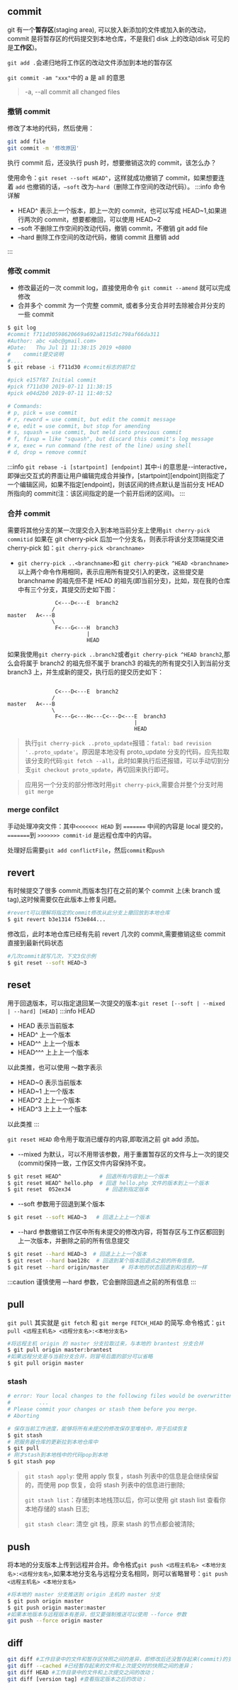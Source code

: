 ## commit

git 有一个**暂存区**(staging area), 可以放入新添加的文件或加入新的改动，commit 是将暂存区的代码提交到本地仓库，不是我们 disk 上的改动(disk 可见的是**工作区**)。

`git add .`会递归地将工作区的改动文件添加到本地的暂存区

`git commit -am "xxx"`中的 a 是 all 的意思

> -a, --all commit all changed files

### 撤销 commit

修改了本地的代码，然后使用：

```bash
git add file
git commit -m '修改原因'
```

执行 commit 后，还没执行 push 时，想要撤销这次的 commit，该怎么办？

使用命令：`git reset --soft HEAD^`，这样就成功撤销了 commit，如果想要连着 `add` 也撤销的话，`–soft` 改为`–hard`（删除工作空间的改动代码）。
:::info 命令详解

- HEAD^ 表示上一个版本，即上一次的 commit，也可以写成 HEAD~1,如果进行两次的 commit，想要都撤回，可以使用 HEAD~2
- –soft 不删除工作空间的改动代码，撤销 commit，不撤销 git add file
- –hard 删除工作空间的改动代码，撤销 commit 且撤销 add

:::

### 修改 commit

- 修改最近的一次 commit log，直接使用命令 `git commit --amend` 就可以完成修改
- 合并多个 commit 为一个完整 commit, 或者多分支合并时去除被合并分支的一些 commit

```bash
$ git log
#commit f711d30598620669a692a8115d1c798af66da311
#Author: abc <abc@gmail.com>
#Date:   Thu Jul 11 11:38:15 2019 +0800
#    commit提交说明
#....
$ git rebase -i f711d30 #commit标志的前7位

#pick e157f87 Initial commit
#pick f711d30 2019-07-11 11:38:15
#pick e04d2b0 2019-07-11 11:40:52

# Commands:
# p, pick = use commit
# r, reword = use commit, but edit the commit message
# e, edit = use commit, but stop for amending
# s, squash = use commit, but meld into previous commit
# f, fixup = like "squash", but discard this commit's log message
# x, exec = run command (the rest of the line) using shell
# d, drop = remove commit

```

:::info
`git rebase -i [startpoint] [endpoint]` 其中-i 的意思是--interactive，即弹出交互式的界面让用户编辑完成合并操作，[startpoint][endpoint]则指定了一个编辑区间，如果不指定[endpoint]，则该区间的终点默认是当前分支 HEAD 所指向的 commit(注：该区间指定的是一个前开后闭的区间)。
:::

### 合并 commit

需要将其他分支的某一次提交合入到本地当前分支上使用`git cherry-pick commitid`
如果在 git cherry-pick 后加一个分支名，则表示将该分支顶端提交进 cherry-pick 如：`git cherry-pick <branchname>`

- `git cherry-pick ..<branchname>`和 `git cherry-pick ^HEAD <branchname>`
  以上两个命令作用相同，表示应用所有提交引入的更改，这些提交是 branchname 的祖先但不是 HEAD 的祖先(即当前分支)，比如，现在我的仓库中有三个分支，其提交历史如下图：

```log
               C<---D<---E  branch2
              /
master   A<---B
              \
               F<---G<---H  branch3
                         |
                         HEAD
```

如果我使用`git cherry-pick ..branch2`或者`git cherry-pick ^HEAD branch2`,那么会将属于 branch2 的祖先但不属于 branch3 的祖先的所有提交引入到当前分支 branch3 上，并生成新的提交，执行后的提交历史如下：

```log

               C<---D<---E  branch2
              /
master   A<---B
              \
               F<---G<---H<---C<---D<---E  branch3
                                        |
                                        HEAD
```

> 执行`git cherry-pick ..proto_update`报错：`fatal: bad revision '..proto_update'`。原因是本地没有 proto_update 分支的代码，应先拉取该分支的代码:`git fetch --all`，此时如果执行后还报错，可以手动切到分支`git checkout proto_update`，再切回来执行即可。

> 应用另一个分支的部分修改时用`git cherry-pick`,需要合并整个分支时用`git merge`

### merge confilct

手动处理冲突文件：其中`<<<<<<< HEAD` 到 `=======` 中间的内容是 local 提交的，`=======`到 `>>>>>>> commit-id` 是远程仓库中的内容。

处理好后需要`git add conflictFile`，然后`commit`和`push`

## revert

有时候提交了很多 commit,而版本包打在之前的某个 commit 上(未 branch 或 tag),这时候需要仅在此版本上修复问题。

```bash
#revert可以理解将指定的commit修改从此分支上撤回放到本地仓库
$ git revert b3e1314 f53e844...
```

修改后，此时本地仓库已经有先前 revert 几次的 commit,需要撤销这些 commit 直接到最新代码状态

```bash
#几次commit就写几次，下文3仅示例
$ git reset --soft HEAD~3
```

## reset

用于回退版本，可以指定退回某一次提交的版本:`git reset [--soft | --mixed | --hard] [HEAD]`
:::info HEAD

- HEAD 表示当前版本
- HEAD^ 上一个版本
- HEAD^^ 上上一个版本
- HEAD^^^ 上上上一个版本

以此类推，也可以使用 ～数字表示

- HEAD~0 表示当前版本
- HEAD~1 上一个版本
- HEAD^2 上上一个版本
- HEAD^3 上上上一个版本

以此类推
:::

`git reset HEAD` 命令用于取消已缓存的内容,即取消之前 git add 添加。

- --mixed 为默认，可以不用带该参数，用于重置暂存区的文件与上一次的提交(commit)保持一致，工作区文件内容保持不变。

```bash
$ git reset HEAD^            # 回退所有内容到上一个版本
$ git reset HEAD^ hello.php  # 回退 hello.php 文件的版本到上一个版本
$ git reset  052ex34           # 回退到指定版本
```

- --soft 参数用于回退到某个版本

```bash
$ git reset --soft HEAD~3   # 回退上上上一个版本
```

- --hard 参数撤销工作区中所有未提交的修改内容，将暂存区与工作区都回到上一次版本，并删除之前的所有信息提交

```bash
$ git reset --hard HEAD~3  # 回退上上上一个版本
$ git reset --hard bae128c  # 回退到某个版本回退点之前的所有信息。
$ git reset --hard origin/master    # 将本地的状态回退到和远程的一样
```

:::caution
谨慎使用 –-hard 参数，它会删除回退点之前的所有信息
:::

## pull

`git pull` 其实就是 `git fetch` 和 `git merge FETCH_HEAD` 的简写.命令格式：`git pull <远程主机名> <远程分支名>:<本地分支名>`

```bash
#将远程主机 origin 的 master 分支拉取过来，与本地的 brantest 分支合并
$ git pull origin master:brantest
#如果远程分支是与当前分支合并，则冒号后面的部分可以省略
$ git pull origin master
```

### stash

```bash
# error: Your local changes to the following files would be overwritten by merge:
#         ...
# Please commit your changes or stash them before you merge.
# Aborting

# 保存当前工作进度，能够将所有未提交的修改保存至堆栈中，用于后续恢复
$ git stash
# 把服务器仓库的更新拉到本地仓库中
$ git pull
# 刚才stash到本地栈中的代码pop到本地
$ git stash pop
```

> `git stash apply`: 使用 apply 恢复，stash 列表中的信息是会继续保留的，而使用 pop 恢复，会将 stash 列表中的信息进行删除;
>
> `git stash list`：存储到本地栈顶以后，你可以使用 git stash list 查看你本地存储的 stash 日志;
>
> `git stash clear`: 清空 git 栈，原来 stash 的节点都会被清除;

## push

将本地的分支版本上传到远程并合并。命令格式`git push <远程主机名> <本地分支名>:<远程分支名>`,如果本地分支名与远程分支名相同，则可以省略冒号：`git push <远程主机名> <本地分支名>`

```bash
#将本地的 master 分支推送到 origin 主机的 master 分支
$ git push origin master
$ git push origin master:master
#如果本地版本与远程版本有差异，但又要强制推送可以使用 --force 参数
git push --force origin master
```

## diff

```bash
git diff #工作目录中的文件和暂存区快照之间的差异，即修改后还没暂存起来(commit)的变化内容；
git diff --cached #已经暂存起来的文件和上次提交时的快照之间的差异；
git diff HEAD #工作目录中的文件和上次提交之间的改动；
git diff [version tag] #查看指定版本之后的改动；
```
